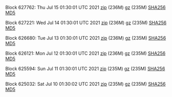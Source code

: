 Block 627762: Thu Jul 15 01:30:01 UTC 2021 [zip](https://files.01coin.io/mainnet/2021-07-15/bootstrap.dat.zip) (236M) [gz](https://files.01coin.io/mainnet/2021-07-15/bootstrap.dat.tar.gz) (235M) [SHA256](https://files.01coin.io/mainnet/2021-07-15/sha256.txt) [MD5](https://files.01coin.io/mainnet/2021-07-15/md5.txt)

Block 627221: Wed Jul 14 01:30:01 UTC 2021 [zip](https://files.01coin.io/mainnet/2021-07-14/bootstrap.dat.zip) (236M) [gz](https://files.01coin.io/mainnet/2021-07-14/bootstrap.dat.tar.gz) (235M) [SHA256](https://files.01coin.io/mainnet/2021-07-14/sha256.txt) [MD5](https://files.01coin.io/mainnet/2021-07-14/md5.txt)

Block 626680: Tue Jul 13 01:30:01 UTC 2021 [zip](https://files.01coin.io/mainnet/2021-07-13/bootstrap.dat.zip) (236M) [gz](https://files.01coin.io/mainnet/2021-07-13/bootstrap.dat.tar.gz) (235M) [SHA256](https://files.01coin.io/mainnet/2021-07-13/sha256.txt) [MD5](https://files.01coin.io/mainnet/2021-07-13/md5.txt)

Block 626121: Mon Jul 12 01:30:01 UTC 2021 [zip](https://files.01coin.io/mainnet/2021-07-12/bootstrap.dat.zip) (236M) [gz](https://files.01coin.io/mainnet/2021-07-12/bootstrap.dat.tar.gz) (235M) [SHA256](https://files.01coin.io/mainnet/2021-07-12/sha256.txt) [MD5](https://files.01coin.io/mainnet/2021-07-12/md5.txt)

Block 625594: Sun Jul 11 01:30:01 UTC 2021 [zip](https://files.01coin.io/mainnet/2021-07-11/bootstrap.dat.zip) (235M) [gz](https://files.01coin.io/mainnet/2021-07-11/bootstrap.dat.tar.gz) (235M) [SHA256](https://files.01coin.io/mainnet/2021-07-11/sha256.txt) [MD5](https://files.01coin.io/mainnet/2021-07-11/md5.txt)

Block 625032: Sat Jul 10 01:30:02 UTC 2021 [zip](https://files.01coin.io/mainnet/2021-07-10/bootstrap.dat.zip) (235M) [gz](https://files.01coin.io/mainnet/2021-07-10/bootstrap.dat.tar.gz) (235M) [SHA256](https://files.01coin.io/mainnet/2021-07-10/sha256.txt) [MD5](https://files.01coin.io/mainnet/2021-07-10/md5.txt)
